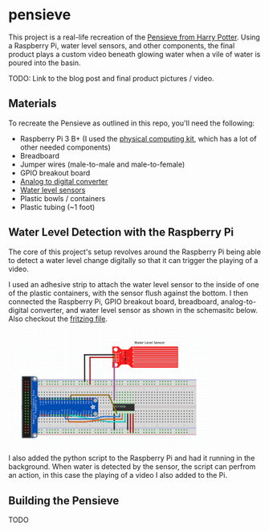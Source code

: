 # pensieve

This project is a real-life recreation of the [Pensieve from Harry Potter](https://www.wizardingworld.com/writing-by-jk-rowling/pensieve). Using a Raspberry Pi, water level sensors, and other components, the final product plays a custom video beneath glowing water when a vile of water is poured into the basin.

TODO: Link to the blog post and final product pictures / video.

## Materials

To recreate the Pensieve as outlined in this repo, you'll need the following:
* Raspberry Pi 3 B+ (I used the [physical computing kit](https://www.microcenter.com/product/506707/element-14-raspberry-pi-3-model-b-physical-computing-kit), which has a lot of other needed components)
* Breadboard
* Jumper wires (male-to-male and male-to-female)
* GPIO breakout board
* [Analog to digital converter](https://learn.adafruit.com/raspberry-pi-analog-to-digital-converters/mcp3008)
* [Water level sensors](https://www.amazon.com/WINGONEER-Sensor-Droplet-Detection-Arduino/dp/B06XHDZ3Q4)
* Plastic bowls / containers
* Plastic tubing (~1 foot)

## Water Level Detection with the Raspberry Pi

The core of this project's setup revolves around the Raspberry Pi being able to detect a water level change digitally so that it can trigger the playing of a video.

I used an adhesive strip to attach the water level sensor to the inside of one of the plastic containers, with the sensor flush against the bottom. I then connected the Raspberry Pi, GPIO breakout board, breadboard, analog-to-digital converter, and water level sensor as shown in the schemasitc below. Also checkout the [fritzing file](./fritzing/pensieve.fzz).

<img src="./img/pensieve_fritzing.png" width="400"/>

I also added the python script to the Raspberry Pi and had it running in the background. When water is detected by the sensor, the script can perfrom an action, in this case the playing of a video I also added to the Pi.

## Building the Pensieve

TODO
